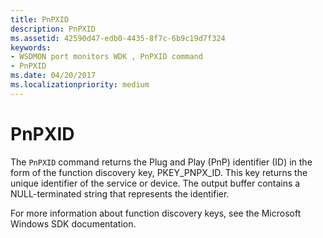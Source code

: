 ```yaml
---
title: PnPXID
description: PnPXID
ms.assetid: 42590d47-edb0-4435-8f7c-6b9c19d7f324
keywords:
- WSDMON port monitors WDK , PnPXID command
- PnPXID
ms.date: 04/20/2017
ms.localizationpriority: medium
---
```


# PnPXID


The `PnPXID` command returns the Plug and Play (PnP) identifier (ID) in the form of the function discovery key, PKEY\_PNPX\_ID. This key returns the unique identifier of the service or device. The output buffer contains a NULL-terminated string that represents the identifier.

For more information about function discovery keys, see the Microsoft Windows SDK documentation.

 

 




